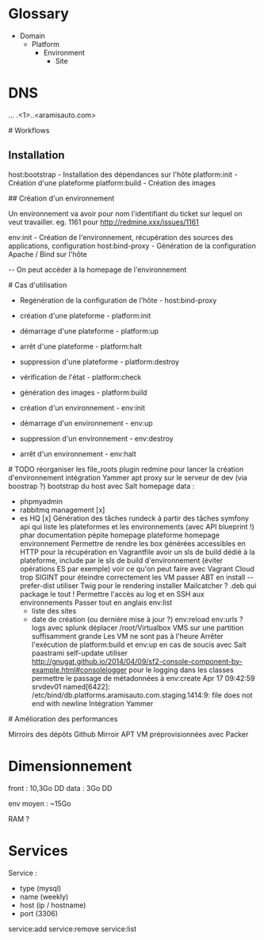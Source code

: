 # Glossary
- Domain
    - Platform
        - Environment
            - Site

# DNS
<site>.<environment>.<platform>.<domain>
<v5>.<1>.<paas>.<aramisauto.com>

# Workflows

## Installation

host:bootstrap - Installation des dépendances sur l'hôte
platform:init  - Création d'une plateforme
platform:build - Création des images

## Création d'un environnement

Un environnement va avoir pour nom l'identifiant du ticket sur lequel on veut travailler. eg. 1161 pour http://redmine.xxx/issues/1161

env:init - Création de l'environnement, récupération des sources des applications, configuration
host:bind-proxy - Génération de la configuration Apache / Bind sur l'hôte

-- On peut accéder à la homepage de l'environnement

# Cas d'utilisation

* Regénération de la configuration de l'hôte - host:bind-proxy

* création d'une plateforme      - platform:init
* démarrage d'une plateforme     - platform:up
* arrêt d'une plateforme         - platform:halt
* suppression d'une plateforme   - platform:destroy
* vérification de l'état         - platform:check
* génération des images          - platform:build

* création d'un environnement    - env:init
* démarrage d'un environnement   - env:up
* suppression d'un environnement - env:destroy
* arrêt d'un environnement       - env:halt

# TODO
réorganiser les file_roots
plugin redmine pour lancer la création d'environnement
intégration Yammer
apt proxy sur le serveur de dev (via boostrap ?)
bootstrap du host avec Salt
homepage data :
 * phpmyadmin
 * rabbitmq management [x]
 * es HQ [x]
Génération des tâches rundeck à partir des tâches symfony
api qui liste les plateformes et les environnements (avec API blueprint !)
phar
documentation pépite
homepage plateforme
homepage environnement
Permettre de rendre les box générées accessibles en HTTP pour la récupération en Vagrantfile
avoir un sls de build dédié à la plateforme, include par le sls de build d'environnement (éviter opérations ES par exemple)
voir ce qu'on peut faire avec Vagrant Cloud
trop SIGINT pour éteindre correctement les VM
passer ABT en install --prefer-dist
utiliser Twig pour le rendering
installer Mailcatcher ?
.deb qui package le tout !
Permettre l'accès au log et en SSH aux environnements
Passer tout en anglais
env:list
    - liste des sites
    - date de création (ou dernière mise à jour ?)
env:reload
env:urls ?
logs avec splunk
déplacer /root/Virtualbox VMS sur une partition suffisamment grande
Les VM ne sont pas à l'heure
Arrêter l'exécution de platform:build et env:up en cas de soucis avec Salt
paastrami self-update
utiliser http://gnugat.github.io/2014/04/09/sf2-console-component-by-example.html#consolelogger pour le logging dans les classes
permettre le passage de métadonnées à env:create
Apr 17 09:42:59 srvdev01 named[6422]: /etc/bind/db.platforms.aramisauto.com.staging.1414:9: file does not end with newline
Intégration Yammer


# Amélioration des performances

Mirroirs des dépôts Github
Mirroir APT
VM préprovisionnées avec Packer

# Dimensionnement

front : 10,3Go DD
data : 3Go DD

env moyen : ~15Go

RAM ?

# Services
Service :
 * type (mysql)
 * name (weekly)
 * host (ip / hostname)
 * port (3306)

 service:add
 service:remove
 service:list
